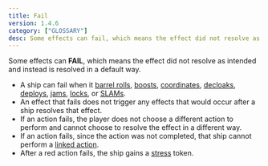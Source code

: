 ```yaml
---
title: Fail
version: 1.4.6
category: ["GLOSSARY"]
desc: Some effects can fail, which means the effect did not resolve as intended and instead is resolved in a default way.
---
```


Some effects can **FAIL**, which means the effect did not resolve as intended and instead is resolved in a default way.

- A ship can fail when it [barrel rolls](/rules/Barrel_Roll), [boosts](/rules/Boost), [coordinates](/rules/Coordinate), [decloaks](/rules/Cloak), [deploys](/rules/Deploy), [jams](/rules/Jam), [locks](/rules/Lock), or [SLAMs](/rules/SLAM).
- An effect that fails does not trigger any effects that would occur after a ship resolves that effect.
- If an action fails, the player does not choose a different action to perform and cannot choose to resolve the effect in a different way.
- If an action fails, since the action was not completed, that ship cannot perform a [linked action](/rules/Linked_Action).
- After a red action fails, the ship gains a [stress](/rules/Stress) token.

